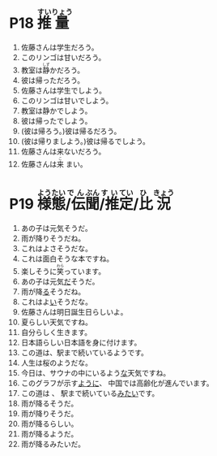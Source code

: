# P18 <ruby>推<rt>すい</rt></ruby><ruby>量<rt>りょう</rt></ruby>
1. 佐藤さんは学生だろう。
2.  このリンゴは甘いだろう。
3. 教室は<ruby>静<rt>しず</rt></ruby>かだろう。
4. 彼は帰っただろう。
5. 佐藤さんは学生でしよう。
6. このリンゴは甘いでしよう。
7. 教室は静かでしよう。
8. 彼は帰ったでしよう。
9. (彼は帰ろう。)彼は帰るだろう。
10. (彼は帰りましよう。)彼は帰るでしよう。
11. 佐藤さんは来ないだろう。
12. 佐藤さんは<ruby>来<rt>こ</rt></ruby> まい。


# P19 <ruby>様<rt>よう</rt>態<rt>たい</rt>/伝<rt>でん</rt>聞<rt>ぶん</rt>/推<rt>すい</rt>定<rt>てい</rt>/比<rt>ひ</rt>況<rt>きょう</rt></ruby>
1.  あの子は元気そうだ。 
2.  雨が降りそうだね。
3.  これはよさそうだな。
4.  これは面白そうな本ですね。
5.  楽しそうに<ruby>笑<rt>わら</rt></ruby>っています。
6.  あの子は元気<u>だ</u>そうだ。
7.  雨が降<u>る</u>そうだね。
8.  これはよ<u>い</u>そうだな。
9.  佐藤さんは明日誕生日らしいよ。
10. 夏らしい天気ですね。              
11. 自分らしく生きます。              
12. 日本語らしい日本語を身に付けます。
13. この道は、駅まで続いているようです。 
14. 人生は桜のようだな。                 
15. 今日は、サウナの中にいるよう<u>な</u>天気ですね。
16. このグラフが示す<u>ように</u>、 中国では高齢化が進んでいます。
17. この道は 、 駅まで続いている<u>みたい</u>です。 
18. 雨が降るそうだ。
19. 雨が降りそうだ。 
20. 雨が降るらしい。  
21. 雨が降るようだ。
22. 雨が降るみたいだ。